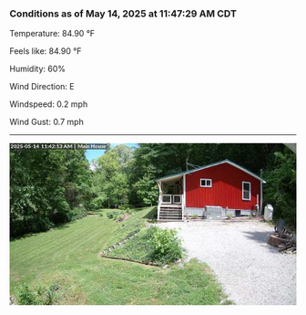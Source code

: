 ### Conditions as of May 14, 2025 at 11:47:29 AM CDT 

Temperature: 84.90 &deg;F

Feels like: 84.90 &deg;F

Humidity: 60%

Wind Direction: E

Windspeed: 0.2 mph

Wind Gust: 0.7 mph

---

<img src="./images/latest.jpeg"/>

